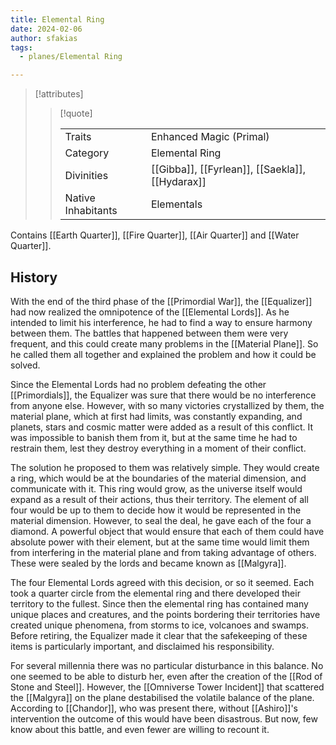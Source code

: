 ```yaml
---
title: Elemental Ring
date: 2024-02-06
author: sfakias
tags:
  - planes/Elemental Ring

---
```

> [!attributes]
> 
> > [!quote]
> >
> > | | |
> > | --- | --- |
> > | Traits | Enhanced Magic (Primal) |
> > | Category | Elemental Ring |
> > | Divinities | [[Gibba]], [[Fyrlean]], [[Saekla]], [[Hydarax]] |
> > | Native Inhabitants | Elementals |

Contains [[Earth Quarter]], [[Fire Quarter]], [[Air Quarter]] and [[Water Quarter]].

## History

With the end of the third phase of the [[Primordial War]], the [[Equalizer]] had now realized the omnipotence of the [[Elemental Lords]]. As he intended to limit his interference, he had to find a way to ensure harmony between them. The battles that happened between them were very frequent, and this could create many problems in the [[Material Plane]]. So he called them all together and explained the problem and how it could be solved.

Since the Elemental Lords had no problem defeating the other [[Primordials]], the Equalizer was sure that there would be no interference from anyone else. However, with so many victories crystallized by them, the material plane, which at first had limits, was constantly expanding, and planets, stars and cosmic matter were added as a result of this conflict. It was impossible to banish them from it, but at the same time he had to restrain them, lest they destroy everything in a moment of their conflict.

The solution he proposed to them was relatively simple. They would create a ring, which would be at the boundaries of the material dimension, and communicate with it. This ring would grow, as the universe itself would expand as a result of their actions, thus their territory. The element of all four would be up to them to decide how it would be represented in the material dimension. However, to seal the deal, he gave each of the four a diamond. A powerful object that would ensure that each of them could have absolute power with their element, but at the same time would limit them from interfering in the material plane and from taking advantage of others. These were sealed by the lords and became known as [[Malgyra]].

The four Elemental Lords agreed with this decision, or so it seemed. Each took a quarter circle from the elemental ring and there developed their territory to the fullest. Since then the elemental ring has contained many unique places and creatures, and the points bordering their territories have created unique phenomena, from storms to ice, volcanoes and swamps. Before retiring, the Equalizer made it clear that the safekeeping of these items is particularly important, and disclaimed his responsibility.

For several millennia there was no particular disturbance in this balance. No one seemed to be able to disturb her, even after the creation of the [[Rod of Stone and Steel]]. However, the [[Omniverse Tower Incident]] that scattered the [[Malgyra]] on the plane destabilised the volatile balance of the plane. According to [[Chandor]], who was present there, without [[Ashiro]]'s intervention the outcome of this would have been disastrous. But now, few know about this battle, and even fewer are willing to recount it.